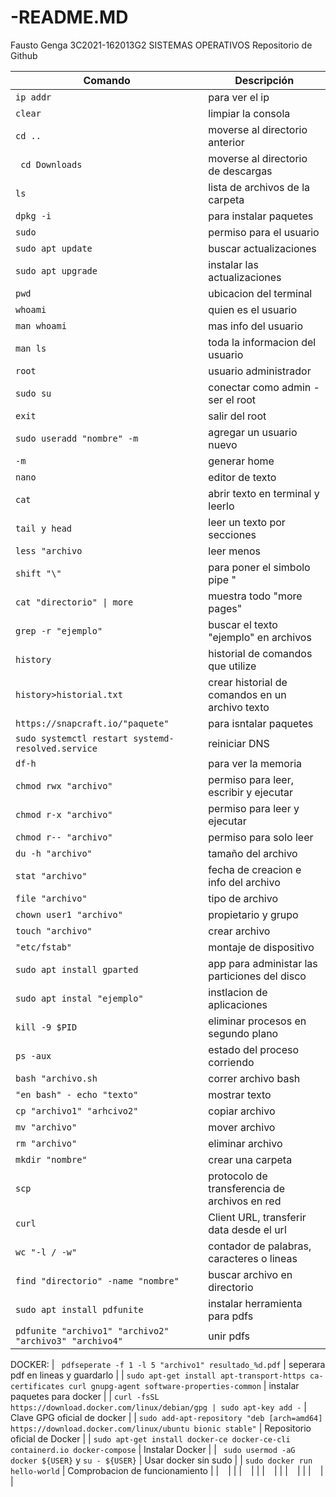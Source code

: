 # -README.MD
Fausto Genga
3C2021-162013G2 SISTEMAS OPERATIVOS
Repositorio de Github

| Comando | Descripción |
| --- | --- |
| `ip addr` | para ver el ip |
| `clear` | limpiar la consola |
| `cd ..` | moverse al directorio anterior |
| ` cd Downloads` | moverse al directorio de descargas |
| ` ls ` | lista de archivos de la carpeta |
| ` dpkg -i ` | para instalar paquetes |
| ` sudo ` | permiso para el usuario |
| ` sudo apt update ` | buscar actualizaciones |
| ` sudo apt upgrade ` | instalar las actualizaciones |
| ` pwd ` | ubicacion del terminal |
| ` whoami ` | quien es el usuario |
| ` man whoami ` | mas info del usuario |
| ` man ls ` | toda la informacion del usuario |
| ` root ` | usuario administrador |
| ` sudo su ` | conectar como admin - ser el root |
| ` exit ` | salir del root |
| ` sudo useradd "nombre" -m ` | agregar un usuario nuevo |
| ` -m ` | generar home |
| ` nano ` | editor de texto |
| ` cat ` | abrir texto en terminal y leerlo |
| ` tail y head ` | leer un texto por secciones |
| ` less "archivo ` | leer menos |
| ` shift "\" ` | para poner el simbolo pipe "|" |
| ` cat "directorio" \| more ` | muestra todo "more pages" |
| ` grep -r "ejemplo" ` | buscar el texto "ejemplo" en archivos |
| ` history ` | historial de comandos que utilize |
| ` history>historial.txt ` | crear historial de comandos en un archivo texto |
| ` https://snapcraft.io/"paquete" ` | para isntalar paquetes |
| ` sudo systemctl restart systemd-resolved.service ` | reiniciar DNS |
| ` df-h ` | para ver la memoria |
| ` chmod rwx "archivo" ` | permiso para leer, escribir y ejecutar |
| ` chmod r-x "archivo" ` | permiso para leer y ejecutar |
| ` chmod r-- "archivo" ` | permiso para solo leer |
| ` du -h "archivo" ` | tamaño del archivo |
| ` stat "archivo" ` | fecha de creacion e info del archivo |
| ` file "archivo" ` | tipo de archivo |
| ` chown user1 "archivo" ` | propietario y grupo |
| ` touch "archivo" ` | crear archivo |
| ` "etc/fstab" ` | montaje de dispositivo |
| ` sudo apt install gparted ` | app para administar las particiones del disco |
| ` sudo apt instal "ejemplo" ` | instlacion de aplicaciones |
| ` kill -9 $PID ` | eliminar procesos en segundo plano|
| ` ps -aux ` | estado del proceso corriendo  |
| ` bash "archivo.sh ` | correr archivo bash |
| ` "en bash" - echo "texto" ` | mostrar texto |
| ` cp "archivo1" "arhcivo2" ` | copiar archivo |
| ` mv "archivo" ` | mover archivo |
| ` rm "archivo" ` | eliminar archivo |
| ` mkdir "nombre" ` | crear una carpeta |
| ` scp ` | protocolo de transferencia de archivos en red |
| ` curl ` | Client URL, transferir data desde el url |
| ` wc "-l / -w" ` | contador de palabras, caracteres o lineas |
| ` find "directorio" -name "nombre" ` | buscar archivo en directorio |
| ` sudo apt install pdfunite ` | instalar herramienta para pdfs |
| ` pdfunite "archivo1" "archivo2" "archivo3" "archivo4" ` | unir pdfs |
DOCKER:
| ` pdfseperate -f 1 -l 5 "archivo1" resultado_%d.pdf` | seperara pdf en lineas y guardarlo |
| ` sudo apt-get install apt-transport-https ca-certificates curl gnupg-agent software-properties-common ` | instalar paquetes para docker |
| ` curl -fsSL https://download.docker.com/linux/debian/gpg | sudo apt-key add - ` | Clave GPG oficial de docker |
| ` sudo add-apt-repository "deb [arch=amd64] https://download.docker.com/linux/ubuntu bionic stable" ` | Repositorio oficial de Docker |
| ` sudo apt-get install docker-ce docker-ce-cli containerd.io docker-compose ` | Instalar Docker |
| ` sudo usermod -aG docker ${USER}` y ` su - ${USER}
` | Usar docker sin sudo |
| ` sudo docker run hello-world ` | Comprobacion de funcionamiento |
| ` ` | |
| ` ` | |
| ` ` | |
| ` ` | |
| ` ` | |




